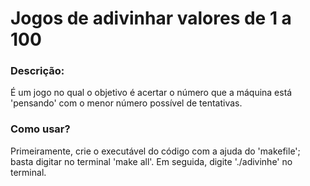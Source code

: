 # Jogos de adivinhar valores de 1 a 100

### Descrição:
É um jogo no qual o objetivo é acertar o número que a máquina está 'pensando' com o menor número possível de tentativas.

### Como usar?
Primeiramente, crie o executável do código com a ajuda do 'makefile'; basta digitar no terminal 'make all'. Em seguida, digite './adivinhe' no terminal.